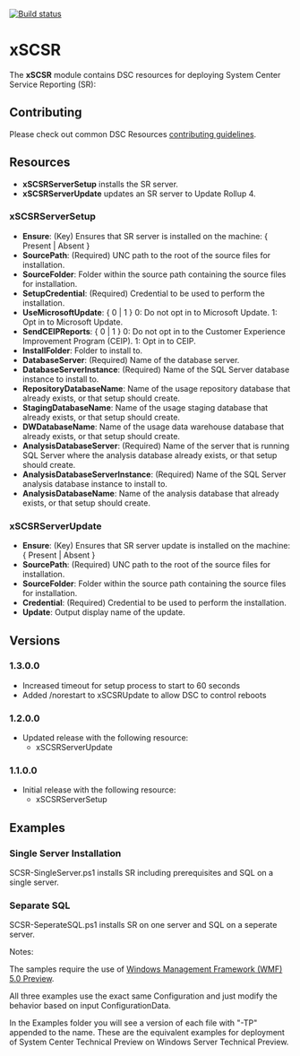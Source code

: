 [![Build status](https://ci.appveyor.com/api/projects/status/7basx8plqk4s29yn/branch/master?svg=true)](https://ci.appveyor.com/project/PowerShell/xscsr/branch/master)

# xSCSR

The **xSCSR** module contains DSC resources for deploying System Center Service Reporting (SR):

## Contributing
Please check out common DSC Resources [contributing guidelines](https://github.com/PowerShell/DscResource.Kit/blob/master/CONTRIBUTING.md).


## Resources

* **xSCSRServerSetup** installs the SR server.
* **xSCSRServerUpdate** updates an SR server to Update Rollup 4.

### xSCSRServerSetup

* **Ensure**: (Key) Ensures that SR server is installed on the machine: { Present | Absent }
* **SourcePath**: (Required) UNC path to the root of the source files for installation.
* **SourceFolder**: Folder within the source path containing the source files for installation.
* **SetupCredential**: (Required) Credential to be used to perform the installation.
* **UseMicrosoftUpdate**: { 0 | 1 } 
0: Do not opt in to Microsoft Update. 
1: Opt in to Microsoft Update.
* **SendCEIPReports**: { 0 | 1 } 
0: Do not opt in to the Customer Experience Improvement Program (CEIP). 
1: Opt in to CEIP.
* **InstallFolder**: Folder to install to.
* **DatabaseServer**: (Required) Name of the database server.
* **DatabaseServerInstance**: (Required) Name of the SQL Server database instance to install to.
* **RepositoryDatabaseName**: Name of the usage repository database that already exists, or that setup should create.
* **StagingDatabaseName**: Name of the usage staging database that already exists, or that setup should create.
* **DWDatabaseName**: Name of the usage data warehouse database that already exists, or that setup should create.
* **AnalysisDatabaseServer**: (Required) Name of the server that is running SQL Server where the analysis database already exists, or that setup should create.
* **AnalysisDatabaseServerInstance**: (Required) Name of the SQL Server analysis database instance to install to.
* **AnalysisDatabaseName**: Name of the analysis database that already exists, or that setup should create.

### xSCSRServerUpdate

* **Ensure**: (Key) Ensures that SR server update is installed on the machine: { Present | Absent }
* **SourcePath**: (Required) UNC path to the root of the source files for installation.
* **SourceFolder**: Folder within the source path containing the source files for installation.
* **Credential**: (Required) Credential to be used to perform the installation.
* **Update**: Output display name of the update.

## Versions

### 1.3.0.0

* Increased timeout for setup process to start to 60 seconds
* Added /norestart to xSCSRUpdate to allow DSC to control reboots

### 1.2.0.0

* Updated release with the following resource:
    - xSCSRServerUpdate

### 1.1.0.0

* Initial release with the following resource:
    - xSCSRServerSetup

## Examples

### Single Server Installation

SCSR-SingleServer.ps1 installs SR including prerequisites and SQL on a single server.

### Separate SQL

SCSR-SeperateSQL.ps1 installs SR on one server and SQL on a seperate server.

Notes: 

The samples require the use of [Windows Management Framework (WMF) 5.0 Preview](http://go.microsoft.com/fwlink/?LinkId=398175).

All three examples use the exact same Configuration and just modify the behavior based on input ConfigurationData.

In the Examples folder you will see a version of each file with "-TP" appended to the name. 
These are the equivalent examples for deployment of System Center Technical Preview on Windows Server Technical Preview.
